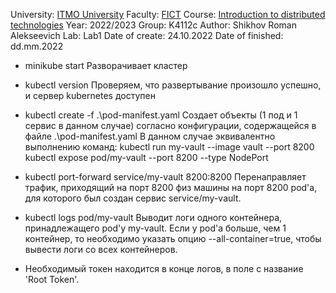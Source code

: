 University: [ITMO University](https://itmo.ru/ru/)
Faculty: [FICT](https://fict.itmo.ru)
Course: [Introduction to distributed technologies](https://github.com/itmo-ict-faculty/introduction-to-distributed-technologies)
Year: 2022/2023
Group: K4112c
Author: Shikhov Roman Alekseevich
Lab: Lab1
Date of create: 24.10.2022
Date of finished: dd.mm.2022

- minikube start
Разворачивает кластер

- kubectl version
Проверяем, что развертывание произошло успешно, и сервер kubernetes доступен

- kubectl create -f .\pod-manifest.yaml
Создает объекты (1 под и 1 сервис в данном случае) согласно конфигурации, содержащейся в файле .\pod-manifest.yaml
В данном случае эквивалентно выполнению команд:
kubectl run my-vault --image vault --port 8200
kubectl expose pod/my-vault --port 8200 --type NodePort

- kubectl port-forward service/my-vault 8200:8200
Перенаправляет трафик, приходящий на порт 8200 физ машины на порт 8200 pod'a, для которого был создан сервис service/my-vault.

- kubectl logs pod/my-vault
Выводит логи одного контейнера, принадлежащего pod'у my-vault.
Если у pod'a больше, чем 1 контейнер, то необходимо указать опцию --all-container=true, чтобы вывести логи со всех контейнеров.

* Необходимый токен находится в конце логов, в поле с название 'Root Token'.